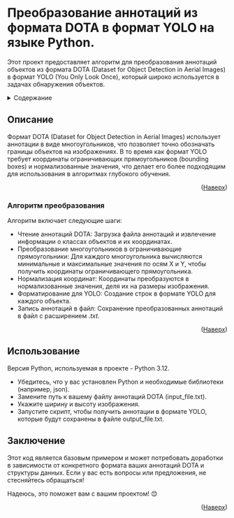 <a id="readme-top"></a>

# Преобразование аннотаций из формата DOTA в формат YOLO на языке Python.

Этот проект предоставляет алгоритм для преобразования аннотаций объектов из формата DOTA (Dataset for Object Detection in Aerial Images) в формат YOLO (You Only Look Once), который широко используется в задачах обнаружения объектов.


<!-- Содержание -->
<details>
  <summary>Содержание</summary>
  <ol>
    <li>
      <a href="#about-the-project">Описание</a>
      <ul>
        <li><a href="#logic">Алгоритм преобразования</a></li>
      </ul>
    </li>
    <li><a href="#getting-started">Использование</a>
    <li><a href="#end">Заключение</a></li>
  </ol>
</details>



<!-- О ПРОЕКТЕ -->
## Описание
<a id="about-the-project"></a>

Формат DOTA (Dataset for Object Detection in Aerial Images) использует аннотации в виде многоугольников, что позволяет точно обозначать границы объектов на изображениях. В то время как формат YOLO требует координаты ограничивающих прямоугольников (bounding boxes) и нормализованные значения, что делает его более подходящим для использования в алгоритмах глубокого обучения.

<p align="right">(<a href="#readme-top">Наверх</a>)</p>

### Алгоритм преобразования
<a id="logic"></a> 

Алгоритм включает следующие шаги:

* Чтение аннотаций DOTA: Загрузка файла аннотаций и извлечение информации о классах объектов и их координатах.
* Преобразование многоугольников в ограничивающие прямоугольники: Для каждого многоугольника вычисляются минимальные и максимальные значения по осям X и Y, чтобы получить координаты ограничивающего прямоугольника.
* Нормализация координат: Координаты преобразуются в нормализованные значения, деля их на размеры изображения.
* Форматирование для YOLO: Создание строк в формате YOLO для каждого объекта.
* Запись аннотаций в файл: Сохранение преобразованных аннотаций в файл с расширением _.txt._


<p align="right">(<a href="#readme-top">Наверх</a>)</p>


## Использование
<a id="getting-started"></a>

Версия Python, используемая в проекте - Python 3.12.
* Убедитесь, что у вас установлен Python и необходимые библиотеки (например, json).
* Замените путь к вашему файлу аннотаций DOTA (input_file.txt).
* Укажите ширину и высоту изображения.
* Запустите скрипт, чтобы получить аннотации в формате YOLO, которые будут сохранены в файле output_file.txt.



## Заключение
<a id="end"></a>

Этот код является базовым примером и может потребовать доработки в зависимости от конкретного формата ваших аннотаций DOTA и структуры данных. Если у вас есть вопросы или предложения, не стесняйтесь обращаться!

Надеюсь, это поможет вам с вашим проектом! 😊

<p align="right">(<a href="#readme-top">Наверх</a>)</p>